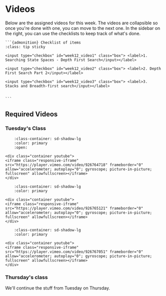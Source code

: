 # Videos

Below are the assigned videos for this week. 
The videos are collapsible so once you're done with one, you can move to the next one.
In the sidebar on the right, you can use the checklists to keep track of what's done.

````{margin}
```{admonition} Checklist of items
:class: tip sticky

<input type="checkbox" id="week12_video1" class="box"> <label>1. Searching State Spaces - Depth First Search</input></label>

<input type="checkbox" id="week12_video2" class="box"> <label>2. Depth First Search Part 2</input></label>

<input type="checkbox" id="week12_video3" class="box"> <label>3. Stacks and Breadth-first search</input></label>


```
````

## Required Videos

### Tuesday's Class

```{dropdown} 1. Searching State Spaces - Depth First Search
    :class-container: sd-shadow-lg
    :color: primary
    :open:

<div class="container youtube">
<iframe class="responsive-iframe" src="https://player.vimeo.com/video/926764718" frameborder="0" allow="accelerometer; autoplay="0"; gyroscope; picture-in-picture; fullscreen" allowfullscreen></iframe>
</div>
```

```{dropdown} 2. Depth First Search Part 2
    :class-container: sd-shadow-lg
    :color: primary

<div class="container youtube">
<iframe class="responsive-iframe" src="https://player.vimeo.com/video/926765121" frameborder="0" allow="accelerometer; autoplay="0"; gyroscope; picture-in-picture; fullscreen" allowfullscreen></iframe>
</div>
```

```{dropdown} 3. Stacks and Breadth-first search
    :class-container: sd-shadow-lg
    :color: primary

<div class="container youtube">
<iframe class="responsive-iframe" src="https://player.vimeo.com/video/926767051" frameborder="0" allow="accelerometer; autoplay="0"; gyroscope; picture-in-picture; fullscreen" allowfullscreen></iframe>
</div>
```

### Thursday's class

We'll continue the stuff from Tuesday on Thursday.
<!-- 
```{dropdown} 2. Graph Exploration
    :class-container: sd-shadow-lg
    :color: primary
    :open:

<div class="container youtube">
<iframe class="responsive-iframe" src="https://player.vimeo.com/video/920172396" frameborder="0" allow="accelerometer; autoplay="0"; gyroscope; picture-in-picture; fullscreen" allowfullscreen></iframe>
</div>
``` -->

<!--

```{dropdown} 3. Queues and Voronoi Diagrams
    :class-container: sd-shadow-lg
    :color: primary
    :open:

<div class="container youtube">
<iframe class="responsive-iframe" src="https://player.vimeo.com/video/916620754" frameborder="0" allow="accelerometer; autoplay="0"; gyroscope; picture-in-picture; fullscreen" allowfullscreen></iframe>
</div>
```

### Optional Videos

This will be a required video next week (Week 9).

```{dropdown} 4. Pointilism
    :class-container: sd-shadow-lg
    :color: primary

<div class="container youtube">
<iframe class="responsive-iframe" src="https://player.vimeo.com/video/916626910" frameborder="0" allow="accelerometer; autoplay="0"; gyroscope; picture-in-picture; fullscreen" allowfullscreen></iframe>
</div>
```


-->

